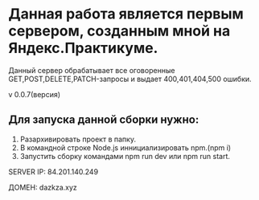 # Данная работа является первым сервером, созданным мной на Яндекс.Практикуме.
Данный сервер обрабатывает все оговоренные GET,POST,DELETE,PATCH-запросы и выдает 400,401,404,500 ошибки.


v 0.0.7(версия)
## Для запуска данной сборки нужно:
1. Разархивировать проект в папку.
2. В командной строке Node.js иннициализировать npm.(npm i)
3. Запустить сборку командами npm run dev или npm run start.


SERVER IP: 84.201.140.249

ДОМЕН: dazkza.xyz
